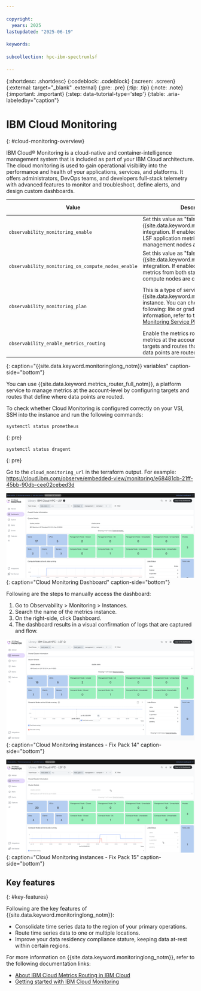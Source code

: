 ```yaml
---

copyright:
  years: 2025
lastupdated: "2025-06-19"

keywords:

subcollection: hpc-ibm-spectrumlsf

---
```


{:shortdesc: .shortdesc}
{:codeblock: .codeblock}
{:screen: .screen}
{:external: target="_blank" .external}
{:pre: .pre}
{:tip: .tip}
{:note: .note}
{:important: .important}
{:step: data-tutorial-type='step'}
{:table: .aria-labeledby="caption"}

# IBM Cloud Monitoring
{: #cloud-monitoring-overview}

IBM Cloud® Monitoring is a cloud-native and container-intelligence management system that is included as part of your IBM Cloud architecture. The cloud monitoring is used to gain operational visibility into the performance and health of your applications, services, and platforms. It offers administrators, DevOps teams, and developers full-stack telemetry with advanced features to monitor and troubleshoot, define alerts, and design custom dashboards.

| Value | Description | Type | Default value | Validation |
| ----- | ----------- | --------------- | ------------ | ------------ |
| `observability_monitoring_enable` | Set this value as "false" to disable the {{site.data.keyword.monitoringlong_notm}} integration. If enabled, infrastructure and LSF application metrics only from management nodes are captured. | bool | true |
| `observability_monitoring_on_compute_nodes_enable` | Set this value as "false" to disable {{site.data.keyword.monitoringlong_notm}} integration. If enabled, infrastructure metrics from both static and dynamic compute nodes are captured. | bool | false |
| `observability_monitoring_plan` | This is a type of service plan for {{site.data.keyword.monitoringlong_notm}} instance. You can choose one of the following: lite or graduated-tier. For more information, refer to the [IBM Cloud Monitoring Service Plans](/docs/monitoring?topic=monitoring-service_plans). | string | "graduated-tier" | * Condition: Validates if the value matches lite or graduated-tier.  \n * Error Message: "Please enter a valid plan for {{site.data.keyword.monitoringlong_notm}}, for all details visit https://cloud.ibm.com/docs/monitoring?topic=monitoring-service_plans." |
| `observability_enable_metrics_routing` | Enable the metrics routing to manage metrics at the account level by configuring targets and routes that define how the data points are routed. | bool | false |
{: caption="{{site.data.keyword.monitoringlong_notm}} variables" caption-side="bottom"}

You can use {{site.data.keyword.metrics_router_full_notm}}, a platform service to manage metrics at the account-level by configuring targets and routes that define where data points are routed.

To check whether Cloud Monitoring is configured correctly on your VSI, SSH into the instance and run the following commands:

```
systemctl status prometheus
```
{: pre}

```
systemctl status dragent
```
{: pre}


Go to the `cloud_monitoring_url` in the terraform output.
For example: https://cloud.ibm.com/observe/embedded-view/monitoring/e68481cb-21ff-45bb-90db-cee02cebed3d

![Architecture diagram.](images/cloud_monitoring_dashboard.png "Cloud Monitoring Dashboard"){: caption="Cloud Monitoring Dashboard" caption-side="bottom"}

Following are the steps to manually access the dashboard:

1. Go to Observability > Monitoring > Instances.
2. Search the name of the metrics instance.
3. On the right-side, click Dashboard.
4. The dashboard results in a visual confirmation of logs that are captured and flow.

![Cloud Monitoring instances - Fix Pack 14](images/cloud_monitoring_fixpack_14.png "Cloud Monitoring instances - Fix Pack 14"){: caption="Cloud Monitoring instances - Fix Pack 14" caption-side="bottom"}

![Cloud Monitoring instances - Fix Pack 15](images/cloud_monitoring_fixpack_15.png "Cloud Monitoring instances - Fix Pack 15"){: caption="Cloud Monitoring instances - Fix Pack 15" caption-side="bottom"}

## Key features
{: #key-features}

Following are the key features of {{site.data.keyword.monitoringlong_notm}}:

* Consolidate time series data to the region of your primary operations.
* Route time series data to one or multiple locations.
* Improve your data residency compliance stature, keeping data at-rest within certain regions.

For more information on {{site.data.keyword.monitoringlong_notm}}, refer to the following documentation links:
* [About IBM Cloud Metrics Routing in IBM Cloud](/docs/metrics-router?topic=metrics-router-about&interface=ui)
* [Getting started with IBM Cloud Monitoring](/docs/monitoring?topic=monitoring-getting-started)
